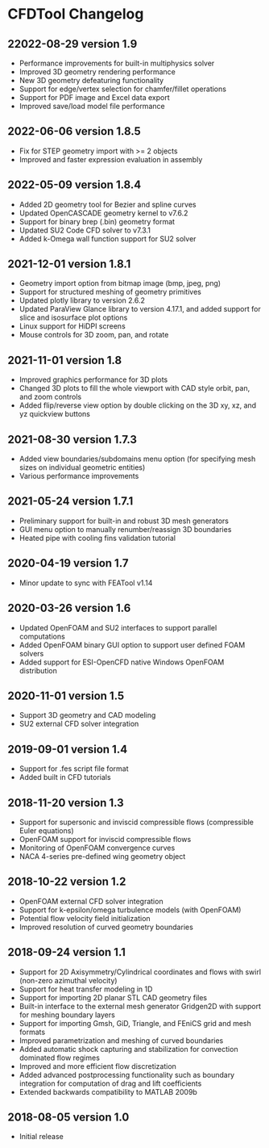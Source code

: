  CFDTool Changelog
===================


22022-08-29 version 1.9
-----------------------

- Performance improvements for built-in multiphysics solver
- Improved 3D geometry rendering performance
- New 3D geometry defeaturing functionality
- Support for edge/vertex selection for chamfer/fillet operations
- Support for PDF image and Excel data export
- Improved save/load model file performance


2022-06-06 version 1.8.5
------------------------

- Fix for STEP geometry import with >= 2 objects
- Improved and faster expression evaluation in assembly


2022-05-09 version 1.8.4
-------------------------

- Added 2D geometry tool for Bezier and spline curves
- Updated OpenCASCADE geometry kernel to v7.6.2
- Support for binary brep (.bin) geometry format
- Updated SU2 Code CFD solver to v7.3.1
- Added k-Omega wall function support for SU2 solver


2021-12-01 version 1.8.1
-------------------------
- Geometry import option from bitmap image (bmp, jpeg, png)
- Support for structured meshing of geometry primitives
- Updated plotly library to version 2.6.2
- Updated ParaView Glance library to version 4.17.1,
  and added support for slice and isosurface plot options
- Linux support for HiDPI screens
- Mouse controls for 3D zoom, pan, and rotate


2021-11-01 version 1.8
----------------------

- Improved graphics performance for 3D plots
- Changed 3D plots to fill the whole viewport with
  CAD style orbit, pan, and zoom controls
- Added flip/reverse view option by double clicking
  on the 3D xy, xz, and yz quickview buttons


2021-08-30 version 1.7.3
------------------------

- Added view boundaries/subdomains menu option
  (for specifying mesh sizes on individual geometric entities)
- Various performance improvements


2021-05-24 version 1.7.1
------------------------

- Preliminary support for built-in and robust 3D mesh generators
- GUI menu option to manually renumber/reassign 3D boundaries
- Heated pipe with cooling fins validation tutorial


2020-04-19 version 1.7
----------------------

- Minor update to sync with FEATool v1.14


2020-03-26 version 1.6
----------------------

- Updated OpenFOAM and SU2 interfaces to support parallel computations
- Added OpenFOAM binary GUI option to support user defined FOAM solvers
- Added support for ESI-OpenCFD native Windows OpenFOAM distribution


2020-11-01 version 1.5
----------------------

- Support 3D geometry and CAD modeling
- SU2 external CFD solver integration


2019-09-01 version 1.4
----------------------

- Support for .fes script file format
- Added built in CFD tutorials


2018-11-20 version 1.3
----------------------

- Support for supersonic and inviscid compressible flows
  (compressible Euler equations)
- OpenFOAM support for inviscid compressible flows
- Monitoring of OpenFOAM convergence curves
- NACA 4-series pre-defined wing geometry object


2018-10-22 version 1.2
----------------------

- OpenFOAM external CFD solver integration
- Support for k-epsilon/omega turbulence models (with OpenFOAM)
- Potential flow velocity field initialization
- Improved resolution of curved geometry boundaries


2018-09-24 version 1.1
----------------------

- Support for 2D Axisymmetry/Cylindrical coordinates
  and flows with swirl (non-zero azimuthal velocity)
- Support for heat transfer modeling in 1D
- Support for importing 2D planar STL CAD geometry files
- Built-in interface to the external mesh generator
  Gridgen2D with support for meshing boundary layers
- Support for importing Gmsh, GiD, Triangle, and FEniCS
  grid and mesh formats
- Improved parametrization and meshing of curved boundaries
- Added automatic shock capturing and stabilization for
  convection dominated flow regimes
- Improved and more efficient flow discretization
- Added advanced postprocessing functionality such as boundary
  integration for computation of drag and lift coefficients
- Extended backwards compatibility to MATLAB 2009b


2018-08-05 version 1.0
----------------------

- Initial release
